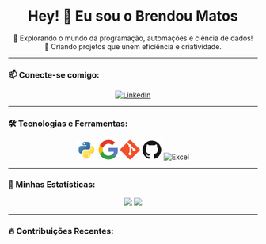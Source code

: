 <h1 align="center">Hey! 👋 Eu sou o Brendou Matos</h1>

<p align="center">
  🎯 Explorando o mundo da programação, automações e ciência de dados! <br>
  🎨 Criando projetos que unem eficiência e criatividade.
</p>

---

### 📫 Conecte-se comigo:

<p align="center">
  <a href="https://www.linkedin.com/in/brendoumatos/" target="_blank">
    <img alt="LinkedIn" src="https://img.shields.io/badge/LinkedIn-0077B5?style=for-the-badge&logo=linkedin&logoColor=white"/>
  </a>
</p>

---

### 🛠️ Tecnologias e Ferramentas:

<p align="center">
  <img src="https://raw.githubusercontent.com/devicons/devicon/master/icons/python/python-original.svg" alt="Python" width="40" height="40"/>
  <img src="https://raw.githubusercontent.com/devicons/devicon/master/icons/google/google-original.svg" alt="Google Apps Script" width="40" height="40"/>
  <img src="https://raw.githubusercontent.com/devicons/devicon/master/icons/git/git-original.svg" alt="Git" width="40" height="40"/>
  <img src="https://raw.githubusercontent.com/devicons/devicon/master/icons/github/github-original.svg" alt="GitHub" width="40" height="40"/>
  <img src="https://img.icons8.com/color/48/000000/microsoft-excel-2019--v1.png" alt="Excel" width="40" height="40"/>
</p>

---

### 🚀 Minhas Estatísticas:

<div align="center">
  <img src="https://readme-stats-brendou-matos-projects.vercel.app/api?username=brendoumatos&show_icons=true&theme=radical" height="180em"/>
  <img src="https://readme-stats-brendou-matos-projects.vercel.app/api/top-langs/?username=brendoumatos&layout=compact&theme=radical" height="180em"/>
</div>

---

### 🔥 Contribuições Recentes:

<div align="center">
  <img src="h
